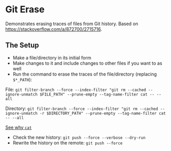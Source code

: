 # Git Erase

Demonstrates erasing traces of files from Git history.
Based on https://stackoverflow.com/a/872700/2715716.

## The Setup

- Make a file/directory in its initial form
- Make changes to it and include changes to other files if you want to as well
- Run the command to erase the traces of the file/directory (replacing `$*_PATH`):

File: `git filter-branch --force --index-filter "git rm --cached --ignore-unmatch $FILE_PATH" --prune-empty --tag-name-filter cat -- --all`

Directory: `git filter-branch --force --index-filter "git rm --cached --ignore-unmatch -r $DIRECTORY_PATH" --prune-empty --tag-name-filter cat -- --all`

[See why `cat`](https://stackoverflow.com/a/21023615/2715716)

- Check the new history: `git push --force --verbose --dry-run`
- Rewrite the history on the remote: `git push --force`
